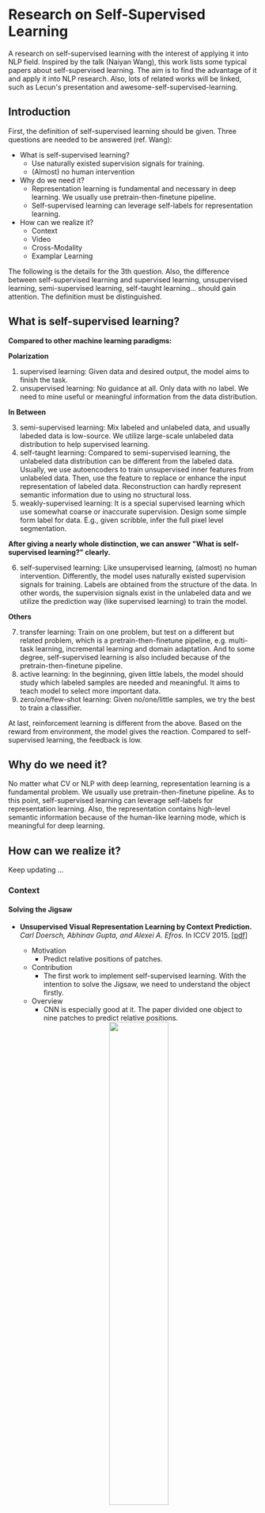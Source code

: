 # Research on Self-Supervised Learning

A research on self-supervised learning with the interest of applying it into NLP field. Inspired by the talk (Naiyan Wang), this work lists some typical papers about self-supervised learning. The aim is to find the advantage of it and apply it into NLP research. Also, lots of related works will be linked, such as Lecun's presentation and awesome-self-supervised-learning.

## Introduction

First, the definition of self-supervised learning should be given. Three questions are needed to be answered (ref. Wang):

* What is self-supervised learning?
	* Use naturally existed supervision signals for training.
	* (Almost) no human intervention
* Why do we need it?
	* Representation learning is fundamental and necessary in deep learning. We usually use pretrain-then-finetune pipeline.
	* Self-supervised learning can leverage self-labels for representation learning.
* How can we realize it?
	* Context
	* Video
	* Cross-Modality
	* Examplar Learning
	
The following is the details for the 3th question. Also, the difference between self-supervised learning and supervised learning, unsupervised learning, semi-supervised learning, self-taught learning... should gain attention. The definition must be distinguished.

## What is self-supervised learning?

**Compared to other machine learning paradigms:**

**Polarization**

1. supervised learning: Given data and desired output, the model aims to finish the task.
2. unsupervised learning: No guidance at all. Only data with no label. We need to mine useful or meaningful information from the data distribution.

**In Between**

3. semi-supervised learning: Mix labeled and unlabeled data, and usually labeded data is low-source. We utilize large-scale unlabeled data distribution to help supervised learning.
4. self-taught learning: Compared to semi-supervised learning, the unlabeled data distribution can be different from the labeled data. Usually, we use autoencoders to train unsupervised inner features from unlabeled data. Then, use the feature to replace or enhance the input representation of labeled data. Reconstruction can hardly represent semantic information due to using no structural loss.
5. weakly-supervised learning: It is a special supervised learning which use somewhat coarse or inaccurate supervision. Design some simple form label for data. E.g., given scribble, infer the full pixel level segmentation.

**After giving a nearly whole distinction, we can answer "What is self-supervised learning?" clearly.**

6. self-supervised learning: Like unsupervised learning, (almost) no human intervention. Differently, the model uses naturally existed supervision signals for training. Labels are obtained from the structure of the data. In other words, the supervision signals exist in the unlabeled data and we utilize the prediction way (like supervised learning) to train the model.

**Others**

7. transfer learning: Train on one problem, but test on a different but related problem, which is a pretrain-then-finetune pipeline, e.g. multi-task learning, incremental learning and domain adaptation. And to some degree, self-supervised learning is also included because of the pretrain-then-finetune pipeline.
8. active learning: In the beginning, given little labels, the model should study which labeled samples are needed and meaningful. It aims to teach model to select more important data.
9. zero/one/few-shot learning: Given no/one/little samples, we try the best to train a classifier.

At last, reinforcement learning is different from the above. Based on the reward from environment, the model gives the reaction. Compared to self-supervised learning, the feedback is low. 

## Why do we need it?

No matter what CV or NLP with deep learning, representation learning is a fundamental problem. We usually use pretrain-then-finetune pipeline. As to this point, self-supervised learning can leverage self-labels for representation learning. Also, the representation contains high-level semantic information because of the human-like learning mode, which is meaningful for deep learning.

## How can we realize it?

Keep updating ...

### Context

#### Solving the Jigsaw

* **Unsupervised Visual Representation Learning by Context Prediction.** *Carl Doersch, Abhinav Gupta, and Alexei A. Efros.* In ICCV 2015. [[pdf]](https://arxiv.org/pdf/1505.05192.pdf)
    * Motivation
        * Predict relative positions of patches.
    * Contribution
        * The first work to implement self-supervised learning. With the intention to solve the Jigsaw, we need to understand the object firstly.
    * Overview
        * CNN is especially good at it. The paper divided one object to nine patches to predict relative positions.
	<div align=center>
	    <img src="./Images/Jigsaw 1.png" height="50%" width="50%" />
	</div>
    
* **Unsupervised learning of visual representations by solving jigsaw puzzles.** *Noroozi, Mehdi and Favaro, Paolo.* In ECCV 2016. [[pdf]](http://arxiv.org/abs/1603.09246)
    * Motivation
        * Use stronger supervision, solve the real jigsaw problem. 
    * Contribution
        * Introduce the context-free network (CFN), a CNN whose features can be easily transferred between detection/classification and Jigsaw puzzle reassembly tasks.
    * Overview
	<div align=center>
	    <img src="./Images/Jigsaw 2.png" height="50%" width="50%" />
	</div>
    
#### Colorization

* **Context Encoders: Feature Learning by Impainting.** *Pathak, Deepak and Krahenbuhl, Philipp and Donahue, Jeff and Darrell, Trevor and Efros, Alexei A.* In CVPR 2016. [[pdf]](https://people.eecs.berkeley.edu/~pathak/papers/cvpr16.pdf)
    * Motivation
        * Given an image with a missing region, we train a convolutional neural network to regress to the missing pixel values. It is possible to learn and predict this structure.
	<div align=center>
	    <img src="./Images/Color 1-0.png" height="50%" width="50%" />
	</div>
	
    * Contribution
        * The model consists of an encoder capturing the context of an image into a compact latent feature representation and a decoder which uses that representation to produce the miss- ing image content.
        * Introduce a channel- wise fully-connected layer, which allows each unit in the decoder to reason about the entire image content.
        * With the advancement of adversarial loss.
	
    * Overview
        * The overall architecture is a simple encoder-decoder pipeline. The encoder takes an input image with missing regions and produces a latent feature representation of that image. The decoder takes this feature representation and produces the missing image content.
	<div align=center>
	    <img src="./Images/Color 1-1.png" height="50%" width="50%" />
	</div>

* **Colorful Image Colorization.** *Zhang, Richard and Isola, Phillip and Efros, Alexei A.* In ECCV 2016. [[pdf]](https://arxiv.org/abs/1603.08511)

    * Motivation
        * Given a grayscale photograph as input, this paper attacks the problem of hallucinating a plausible color version of the photograph. You have to know what the object is before you predict its color. E.g. Apple is red/green, sky is blue, etc.
	<div align=center>
	    <img src="./Images/Color 2-0.png" height="50%" width="50%" />
	</div>
	
    * Contribution
        * propose a fully automatic approach that produces vibrant and realistic colorizations.
        * The method successfully fools humans on 32% of the trials, significantly higher than previous methods. 
        * It shows that colorization can be a powerful pretext task for self-supervised feature learning, acting as a cross-channel encoder. 
	
    * Overview
	<div align=center>
	    <img src="./Images/Color 2-1.png" height="50%" width="50%" />
	</div>

### Video

#### Motion consistency

* **Unsupervised learning of visual representations using videos**. *Wang, Xiaolong and Gupta, Abhinav.*  In ICCV 2015. [[pdf]](https://www.cv-foundation.org/openaccess/content_iccv_2015/papers/Wang_Unsupervised_Learning_of_ICCV_2015_paper.pdf)
    * Motivation
        * Find corresponding pairs using visual tracking.
    * Contribution
        * Define a rank task to find corresponding two frames.
    * Overview

<div align=center>
	    <img src="./Images/video1.png" height="50%" width="50%" />
</div> 

* **Dense optical flow prediction from a static image**. *Jacob Walker, Abhinav Gupta, and Martial Hebert*. In ICCV 2015. [[pdf]](https://www.cv-foundation.org/openaccess/content_iccv_2015/papers/Walker_Dense_Optical_Flow_ICCV_2015_paper.pdf)
    * Motivation
        * Directly predict motion,  Motion is not predictable by its nature.
    * Contribution
        * The ultimate goal is not to predict instance motion, but to learn common motion of visually similar objects.
    * Overview
<div align=center>
	    <img src="./Images/video2.png" height="50%" width="50%" />
</div> 

* **Pose from Action: Unsupervised Learning of Pose Features based on Motion**. *Senthil Purushwalkam and Abhinav Gupta*.  In ECCVW 2016. [[pdf]](https://arxiv.org/pdf/1609.05420.pdf)
    * Motivation
        * Similar pose should have similar motion. 
    * Contribution
        * Learning appearance transformation.
    * Overview

<div align=center>
	    <img src="./Images/video3.png" height="50%" width="50%" />
</div> 

<div align=center>
	    <img src="./Images/video4.png" height="50%" width="50%" />
</div> 

#### Action Order

* **Shuffle and learn: unsupervised learning using temporal order verification**. *Misra, Ishan and Zitnick, C. Lawrence and Hebert, Martial*. In ECCV 2016. [[pdf]](https://arxiv.org/pdf/1603.08561.pdf)
    * Motivation
        * Is the temporal order of a video correct? 
    * Contribution
        * Encode the cause and effect of action.
    * Overview

<div align=center>
	    <img src="./Images/video5.png" height="50%" width="50%" />
</div> 

* **Self-Supervised Video Representation Learning With Odd-One-Out Networks**. *Fernando, Basura and Bilen, Hakan and Gavves, Efstratios and Gould, Stephen*. In CVPR 2017. [[pdf]](https://arxiv.org/pdf/1611.06646.pdf)
    * Motivation
        * Is the temporal order of a video correct? 
    * Contribution
        * Define the task to find the odd sequence.
    * Overview

<div align=center>
	    <img src="./Images/video6.png" height="50%" width="50%" />
</div> 

### Cross-Modality

* **TextTopicNet - Self-Supervised Learning of Visual Features Through Embedding Images on Semantic Text Spaces.** *Patel et al.* In CVPR 2017. [[pdf]](https://arxiv.org/pdf/1807.02110.pdf)
    * Motivation
        * Take advantage of multi-modal context (Wikipedia) for self-supervised learning.
    * Contribution
        * Train a CNN to predict the more probable pic to appear as an illustration.
        * SOTA performance in image classification, object detection, and multi-modal retrieval.
    * Overview

<div align=center>
	    <img src="./Images/cross1.png" height="50%" width="50%" />
</div>


# Reference

1. The Presentation given by Yann LeCun in the Opening of IJCAI 2018: We Need a World Model.[ [pdf](https://cloud.tencent.com/developer/article/1356966), [chinese](http://ir.hit.edu.cn/~zyli/papers/lecun_ijcai18.pdf) ]
2. awesome-self-supervised-learning. [ [url](https://github.com/jason718/awesome-self-supervised-learning) ]
3. A Survey to Self-supervised learning. [ [ppt](http://link.zhihu.com/?target=http%3A//winsty.net/talks/self_supervised.pptx) ]
